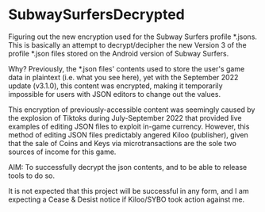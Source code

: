 # SubwaySurfersDecrypted
Figuring out the new encryption used for the Subway Surfers profile *.jsons.
This is basically an attempt to decrypt/decipher the new Version 3 of the profile *.json files stored on the Android version of Subway Surfers.

Why? Previously, the *.json files' contents used to store the user's game data in plaintext (i.e. what you see here), yet with the September 2022 update (v3.1.0), this content was encrypted, making it temporarily impossible for users with JSON editors to change out the values.

This encryption of previously-accessible content was seemingly caused by the explosion of Tiktoks during July-September 2022 that provided live examples of editing JSON files to exploit in-game currency. However, this method of editing JSON files predictably angered Kiloo (publisher), given that the sale of Coins and Keys via microtransactions are the sole two sources of income for this game.

AIM: To successfully decrypt the json contents, and to be able to release tools to do so.

It is not expected that this project will be successful in any form, and I am expecting a Cease & Desist notice if Kiloo/SYBO took action against me.
